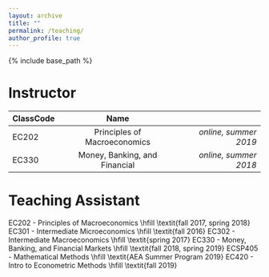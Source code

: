```yaml
---
layout: archive
title: ""
permalink: /teaching/
author_profile: true
---
```


{% include base_path %}

Instructor
===========
| ClassCode    | Name          |       |
| -------------|:-------------:| -----:|
|EC202| Principles of Macroeconomics | *online, summer 2019*
|EC330| Money, Banking, and Financial | *online, summer 2018*


Teaching Assistant
===========
EC202 - Principles of Macroeconomics \hfill \textit{fall 2017, spring 2018}  
EC301 - Intermediate Microeconomics \hfill \textit{fall 2016} 
EC302 - Intermediate Macroeconomics \hfill \textit{spring 2017} 
EC330 - Money, Banking, and Financial Markets \hfill \textit{fall 2018, spring 2019} 
ECSP405 - Mathematical Methods \hfill \textit{AEA Summer Program 2019} 
EC420 - Intro to Econometric Methods \hfill \textit{fall 2019}
